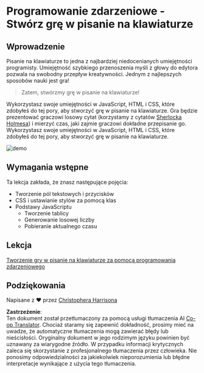 <!--
CO_OP_TRANSLATOR_METADATA:
{
  "original_hash": "957547b822c40042e07d591c4fbfde4f",
  "translation_date": "2025-08-24T13:49:57+00:00",
  "source_file": "4-typing-game/README.md",
  "language_code": "pl"
}
-->
# Programowanie zdarzeniowe - Stwórz grę w pisanie na klawiaturze

## Wprowadzenie

Pisanie na klawiaturze to jedna z najbardziej niedocenianych umiejętności programisty. Umiejętność szybkiego przenoszenia myśli z głowy do edytora pozwala na swobodny przepływ kreatywności. Jednym z najlepszych sposobów nauki jest gra!

> Zatem, stwórzmy grę w pisanie na klawiaturze!

Wykorzystasz swoje umiejętności w JavaScript, HTML i CSS, które zdobyłeś do tej pory, aby stworzyć grę w pisanie na klawiaturze. Gra będzie prezentować graczowi losowy cytat (korzystamy z cytatów [Sherlocka Holmesa](https://en.wikipedia.org/wiki/Sherlock_Holmes)) i mierzyć czas, jaki zajmie graczowi dokładne przepisanie go. Wykorzystasz swoje umiejętności w JavaScript, HTML i CSS, które zdobyłeś do tej pory, aby stworzyć grę w pisanie na klawiaturze.

![demo](../../../4-typing-game/images/demo.gif)

## Wymagania wstępne

Ta lekcja zakłada, że znasz następujące pojęcia:

- Tworzenie pól tekstowych i przycisków
- CSS i ustawianie stylów za pomocą klas
- Podstawy JavaScriptu
  - Tworzenie tablicy
  - Generowanie losowej liczby
  - Pobieranie aktualnego czasu

## Lekcja

[Tworzenie gry w pisanie na klawiaturze za pomocą programowania zdarzeniowego](./typing-game/README.md)

## Podziękowania

Napisane z ♥️ przez [Christophera Harrisona](http://www.twitter.com/geektrainer)

**Zastrzeżenie**:  
Ten dokument został przetłumaczony za pomocą usługi tłumaczenia AI [Co-op Translator](https://github.com/Azure/co-op-translator). Chociaż staramy się zapewnić dokładność, prosimy mieć na uwadze, że automatyczne tłumaczenia mogą zawierać błędy lub nieścisłości. Oryginalny dokument w jego rodzimym języku powinien być uznawany za wiarygodne źródło. W przypadku informacji krytycznych zaleca się skorzystanie z profesjonalnego tłumaczenia przez człowieka. Nie ponosimy odpowiedzialności za jakiekolwiek nieporozumienia lub błędne interpretacje wynikające z użycia tego tłumaczenia.